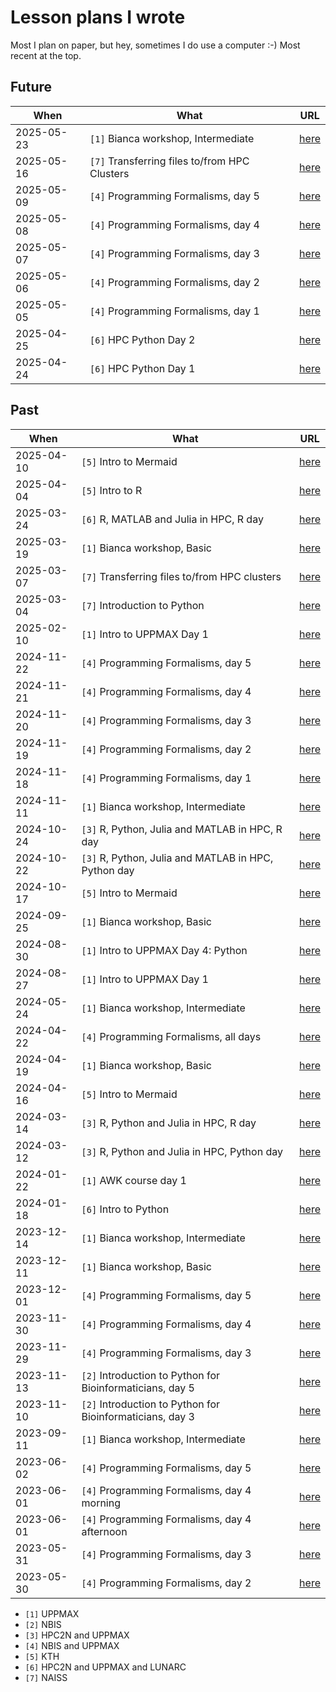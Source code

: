 # Lesson plans I wrote

Most I plan on paper, but hey, sometimes I do use a computer :-)
Most recent at the top.

## Future

When      |What                                                      |URL
----------|----------------------------------------------------------|------
2025-05-23|`[1]` Bianca workshop, Intermediate                       |[here](https://uppmax.github.io/bianca_workshops/lesson_plans/20250523/20250523_richel)
2025-05-16|`[7]` Transferring files to/from HPC Clusters             |[here](https://uppmax.github.io/naiss_file_transfer_course/lesson_plans/20250516/)
2025-05-09|`[4]` Programming Formalisms, day 5                       |[here](https://uppmax.github.io/programming_formalisms/lesson_plans/2025_summer/20250509_richel/)
2025-05-08|`[4]` Programming Formalisms, day 4                       |[here](https://uppmax.github.io/programming_formalisms/lesson_plans/2025_summer/20250508_richel/)
2025-05-07|`[4]` Programming Formalisms, day 3                       |[here](https://uppmax.github.io/programming_formalisms/lesson_plans/2025_summer/20250507_richel/)
2025-05-06|`[4]` Programming Formalisms, day 2                       |[here](https://uppmax.github.io/programming_formalisms/lesson_plans/2025_summer/20250506_richel/)
2025-05-05|`[4]` Programming Formalisms, day 1                       |[here](https://uppmax.github.io/programming_formalisms/lesson_plans/2025_summer/20250505_richel/)
2025-04-25|`[6]` HPC Python Day 2                                    |[here](https://github.com/UPPMAX/HPC-python/blob/main/docs/lesson_plans/20250425/README.md)
2025-04-24|`[6]` HPC Python Day 1                                    |[here](https://github.com/UPPMAX/HPC-python/blob/main/docs/lesson_plans/20250424/README.md)

## Past

When      |What                                                      |URL
----------|----------------------------------------------------------|------
2025-04-10|`[5]` Intro to Mermaid                                    |[here](https://richelbilderbeek.github.io/lesson_mermaid/lesson_plans/20250410/)
2025-04-04|`[5]` Intro to R                                          |[here](https://richelbilderbeek.github.io/intro_r_course/lesson_plans/20250404/)
2025-03-24|`[6]` R, MATLAB and Julia in HPC, R day                   |[here](https://github.com/UPPMAX/R-matlab-julia-HPC/blob/main/lesson_plans/20250324_richel/README.md)
2025-03-19|`[1]` Bianca workshop, Basic                              |[here](https://uppmax.github.io/bianca_workshops/lesson_plans/20250319/20250319_richel/)
2025-03-07|`[7]` Transferring files to/from HPC clusters             |[here](https://uppmax.github.io/naiss_file_transfer_course/lesson_plans/20250307/)
2025-03-04|`[7]` Introduction to Python                              |[here](https://uppmax.github.io/naiss_intro_python/lesson_plans/20250304/)
2025-02-10|`[1]` Intro to UPPMAX Day 1                               |[here](https://uppmax.github.io/uppmax_intro_day_1/lesson_plans/20250210/)
2024-11-22|`[4]` Programming Formalisms, day 5                       |[here](https://uppmax.github.io/programming_formalisms/lesson_plans/2024_autumn/20241122_richel/)
2024-11-21|`[4]` Programming Formalisms, day 4                       |[here](https://uppmax.github.io/programming_formalisms/lesson_plans/2024_autumn/20241121_richel/)
2024-11-20|`[4]` Programming Formalisms, day 3                       |[here](https://uppmax.github.io/programming_formalisms/lesson_plans/2024_autumn/20241120_richel/)
2024-11-19|`[4]` Programming Formalisms, day 2                       |[here](https://uppmax.github.io/programming_formalisms/lesson_plans/2024_autumn/20241119_richel/)
2024-11-18|`[4]` Programming Formalisms, day 1                       |[here](https://uppmax.github.io/programming_formalisms/lesson_plans/2024_autumn/20241118_richel/)
2024-11-11|`[1]` Bianca workshop, Intermediate                       |[here](https://uppmax.github.io/bianca_workshops/lesson_plans/20241111/20241111_richel)
2024-10-24|`[3]` R, Python, Julia and MATLAB in HPC, R day           |[here](https://github.com/UPPMAX/R-python-julia-matlab-HPC/tree/main/lesson_plans/20241024_richel/README.md)
2024-10-22|`[3]` R, Python, Julia and MATLAB in HPC, Python day      |[here](https://github.com/UPPMAX/R-python-julia-matlab-HPC/tree/main/lesson_plans/20241022_richel/README.md)
2024-10-17|`[5]` Intro to Mermaid                                    |[here](https://richelbilderbeek.github.io/lesson_mermaid/lesson_plans/20241017/)
2024-09-25|`[1]` Bianca workshop, Basic                              |[here](https://uppmax.github.io/bianca_workshops/lesson_plans/20240925/20240925_richel)
2024-08-30|`[1]` Intro to UPPMAX Day 4: Python                       |[here](https://uppmax.github.io/naiss_intro_python/lesson_plans/20240830)
2024-08-27|`[1]` Intro to UPPMAX Day 1                               |[here](https://uppmax.github.io/uppmax_intro_day_1/lesson_plans/20240827/20240827_richel/)
2024-05-24|`[1]` Bianca workshop, Intermediate                       |[here](https://uppmax.github.io/bianca_workshops/lesson_plans/20240524/20240524_richel)
2024-04-22|`[4]` Programming Formalisms, all days                    |[here](https://uppmax.github.io/programming_formalisms/lesson_plans/2024_summer/richel/)
2024-04-19|`[1]` Bianca workshop, Basic                              |[here](https://uppmax.github.io/bianca_workshops/lesson_plans/20240419/20240419_richel)
2024-04-16|`[5]` Intro to Mermaid                                    |[here](https://richelbilderbeek.github.io/lesson_mermaid/lesson_plans/20240416/)
2024-03-14|`[3]` R, Python and Julia in HPC, R day                   |[here](https://github.com/UPPMAX/R-python-julia-matlab-HPC/tree/main/lesson_plans/20240314_richel/README.md)
2024-03-12|`[3]` R, Python and Julia in HPC, Python day              |[here](https://github.com/UPPMAX/R-python-julia-matlab-HPC/tree/main/lesson_plans/20240312_richel/README.md)
2024-01-22|`[1]` AWK course day 1                                    |[here](https://github.com/richelbilderbeek/awk_course/blob/master/lesson_plans/20240122/README.md)
2024-01-18|`[6]` Intro to Python                                     |[here](https://uppmax.github.io/naiss_intro_python/lesson_plans/20240118)
2023-12-14|`[1]` Bianca workshop, Intermediate                       |[here](https://uppmax.github.io/bianca_workshops/lesson_plans/20231214/20231214_richel)
2023-12-11|`[1]` Bianca workshop, Basic                              |[here](https://uppmax.github.io/bianca_workshops/lesson_plans/20231211/20231211_richel)
2023-12-01|`[4]` Programming Formalisms, day 5                       |[here](https://uppmax.github.io/programming_formalisms/lesson_plans/2023_autumn/day_5_lesson_plan/)
2023-11-30|`[4]` Programming Formalisms, day 4                       |[here](https://uppmax.github.io/programming_formalisms/lesson_plans/2023_autumn/day_4_lesson_plan/)
2023-11-29|`[4]` Programming Formalisms, day 3                       |[here](https://uppmax.github.io/programming_formalisms/lesson_plans/2023_autumn/day_3_lesson_plan/)
2023-11-13|`[2]` Introduction to Python for Bioinformaticians, day 5 |[here](https://github.com/NBISweden/workshop-python/blob/ht23/lesson_plans/day_5/20231113_richel.md)
2023-11-10|`[2]` Introduction to Python for Bioinformaticians, day 3 |[here](https://github.com/NBISweden/workshop-python/blob/ht23/lesson_plans/day_3/20231110_richel.md)
2023-09-11|`[1]` Bianca workshop, Intermediate                       |[here](https://uppmax.github.io/bianca_workshops/lesson_plans/20230911/20230911_richel)
2023-06-02|`[4]` Programming Formalisms, day 5                       |[here](https://uppmax.github.io/programming_formalisms/lesson_plans/2023_summer/day_5_2/)
2023-06-01|`[4]` Programming Formalisms, day 4 morning               |[here](https://uppmax.github.io/programming_formalisms/lesson_plans/2023_summer/day_4_1/)
2023-06-01|`[4]` Programming Formalisms, day 4 afternoon             |[here](https://uppmax.github.io/programming_formalisms/lesson_plans/2023_summer/day_4_2/)
2023-05-31|`[4]` Programming Formalisms, day 3                       |[here](https://uppmax.github.io/programming_formalisms/lesson_plans/2023_summer/day_3_2/)
2023-05-30|`[4]` Programming Formalisms, day 2                       |[here](https://uppmax.github.io/programming_formalisms/lesson_plans/2023_summer/day_2_2/)

- `[1]` UPPMAX
- `[2]` NBIS
- `[3]` HPC2N and UPPMAX
- `[4]` NBIS and UPPMAX
- `[5]` KTH
- `[6]` HPC2N and UPPMAX and LUNARC
- `[7]` NAISS
